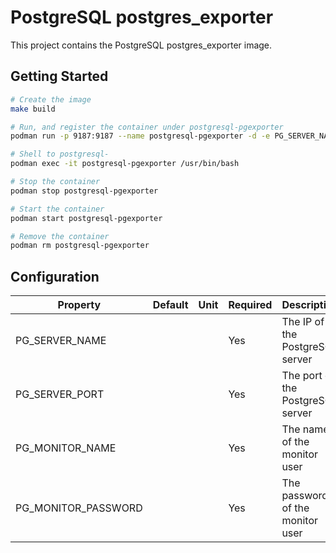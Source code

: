 # PostgreSQL postgres_exporter

This project contains the PostgreSQL postgres_exporter image.

## Getting Started

```bash
# Create the image
make build

# Run, and register the container under postgresql-pgexporter
podman run -p 9187:9187 --name postgresql-pgexporter -d -e PG_SERVER_NAME=192.168.1.12 -e PG_SERVER_PORT=5432 -e PG_MONITOR_NAME=monuser -e PG_MONITOR_PASSWORD=monpass pgsql14-pgexporter-rocky8

# Shell to postgresql-
podman exec -it postgresql-pgexporter /usr/bin/bash

# Stop the container
podman stop postgresql-pgexporter

# Start the container
podman start postgresql-pgexporter

# Remove the container
podman rm postgresql-pgexporter
```

## Configuration

| Property | Default | Unit | Required | Description |
|----------|---------|------|----------|-------------|
| PG_SERVER_NAME | | | Yes | The IP of the PostgreSQL server |
| PG_SERVER_PORT | | | Yes | The port of the PostgreSQL server |
| PG_MONITOR_NAME | | | Yes | The name of the monitor user |
| PG_MONITOR_PASSWORD | | | Yes | The password of the monitor user |
